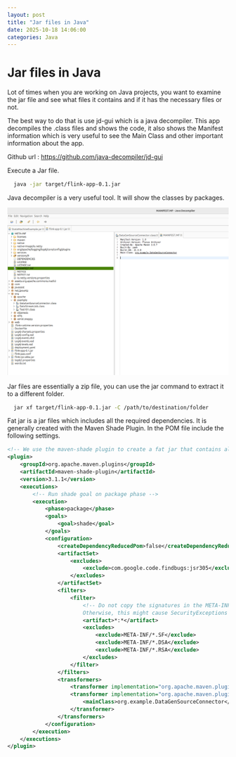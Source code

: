 ```yaml
---
layout: post
title: "Jar files in Java"
date: 2025-10-18 14:06:00
categories: Java
---
```

[JavaDecompiler]: https://github.com/loneshark99/loneshark99.github.io/blob/master/images/Java-Decompiler.png?raw=true

# Jar files in Java

Lot of times when you are working on Java projects, you want to examine the jar file and see what files it contains and if it has the necessary files or not.

The best way to do that is use jd-gui which is a java decompiler. This app decompiles the .class files and shows the code, it also shows the Manifest information which is very useful to see the Main Class and other important information about the app.

Github url : https://github.com/java-decompiler/jd-gui


Execute  a Jar file.
```bash
  java -jar target/flink-app-0.1.jar
```


Java decompiler is a very useful tool. It will show the classes by packages.


![alt text][JavaDecompiler]


Jar files are essentially a zip file, you can use the jar command to extract it to a different folder.
```bash
  jar xf target/flink-app-0.1.jar -C /path/to/destination/folder
```

Fat jar is a jar files which includes all the required dependencies. It is generally created with the Maven Shade Plugin. In the POM file include the following settings.

```xml
<!-- We use the maven-shade plugin to create a fat jar that contains all necessary dependencies. -->
<plugin>
	<groupId>org.apache.maven.plugins</groupId>
	<artifactId>maven-shade-plugin</artifactId>
	<version>3.1.1</version>
	<executions>
		<!-- Run shade goal on package phase -->
		<execution>
			<phase>package</phase>
			<goals>
				<goal>shade</goal>
			</goals>
			<configuration>
				<createDependencyReducedPom>false</createDependencyReducedPom>
				<artifactSet>
					<excludes>
						<exclude>com.google.code.findbugs:jsr305</exclude>
					</excludes>
				</artifactSet>
				<filters>
					<filter>
						<!-- Do not copy the signatures in the META-INF folder.
						Otherwise, this might cause SecurityExceptions when using the JAR. -->
						<artifact>*:*</artifact>
						<excludes>
							<exclude>META-INF/*.SF</exclude>
							<exclude>META-INF/*.DSA</exclude>
							<exclude>META-INF/*.RSA</exclude>
						</excludes>
					</filter>
				</filters>
				<transformers>
					<transformer implementation="org.apache.maven.plugins.shade.resource.ServicesResourceTransformer"/>
					<transformer implementation="org.apache.maven.plugins.shade.resource.ManifestResourceTransformer">
						<mainClass>org.example.DataGenSourceConnector</mainClass>
					</transformer>
				</transformers>
			</configuration>
		</execution>
	</executions>
</plugin>
```
